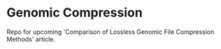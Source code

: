 # Genomic Compression

Repo for upcoming 'Comparison of Lossless Genomic File Compression Methods' article.
